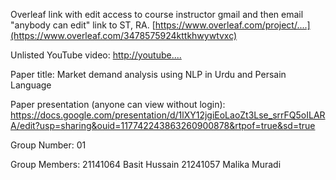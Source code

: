 Overleaf link with edit access to course instructor gmail and then email "anybody can edit" link to ST, RA.
[https://www.overleaf.com/project/....](https://www.overleaf.com/3478575924kttkhwywtvxc)


Unlisted YouTube video:
[http://youtube....](https://youtu.be/vGH7-TXK0cA)


Paper title:
Market demand analysis using NLP in Urdu and Persain Language


Paper presentation (anyone can view without login):
https://docs.google.com/presentation/d/1lXY12jgiEoLaoZt3Lse_srrFQ5oILARA/edit?usp=sharing&ouid=117742243863260900878&rtpof=true&sd=true


Group Number:
01


Group Members:
21141064 Basit Hussain
21241057 Malika Muradi
